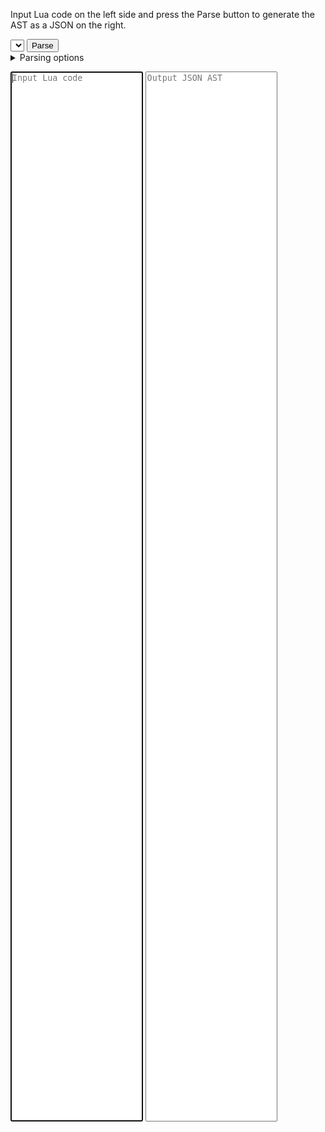 <script src="../pico8parse.js"></script>

Input Lua code on the left side and press the Parse button to generate the AST as a JSON on the right.

<form class="text-center form-inline">
  <select name="version"></select>
  <button onclick="event.preventDefault();parseInput()" class="btn">Parse</button>
  <details>
    <summary>Parsing options</summary>
    <input type="checkbox" id="ignoreStrictP8FileFormat" name="ignoreStrictP8FileFormat" checked>
    <label for="ignoreStrictP8FileFormat">Ignore P8 file format (eg. header)</label>
    &middot;
    <select id="encodingMode" name="encodingMode">
      <option value="pseudo-latin1">pseudo-latin1</option>
      <option value="x-user-defined">x-user-defined</option>
      <option value="none" selected>none (discard)</option>
    </select>
    <label for="encodingMode">Encoding mode</label>
    &middot;
    <input type="checkbox" id="comments" name="comments" checked>
    <label for="comments">Store comments</label>
    &middot;
    <input type="checkbox" id="scope" name="scope" checked>
    <label for="scope">Store scope</label>
    &middot;
    <input type="checkbox" id="locations" name="locations" checked>
    <label for="locations">Store locations</label>
    &middot;
    <input type="checkbox" id="ranges" name="ranges" checked>
    <label for="ranges">Store ranges</label>
  </details>
</form>

<div class="text-center">
  <textarea name="input" class="editor" spellcheck="false" autocomplete="off" placeholder="Input Lua code" autofocus></textarea>
  <textarea name="output" class="editor" spellcheck="false" autocomplete="off" placeholder="Output JSON AST"></textarea>
</div>

<style>
  .editor {
    min-width: 42%;
    max-width: 42%;
    min-height: 120px;
    height: 42vh;
    font-family: monospace;
    resize: none;
    white-space: pre;
    overflow: auto;
  }
  input[type=checkbox] { margin-bottom: revert; }
  /* colors are shamelessly stolen from VSCode's "Light+" and "Dark+" */
  .comment { color: #008000 }
  .punctuation { color: #000000 }
  .function { color: #795E26 }
  .identifier { color: #001080 }
  .constant { color: #0000FF }
  .keyword { color: #AF00DB }
  .number { color: #098658 }
  .string { color: #A31515 }
  .special { color: #267F99 }
  body.dark .comment { color: #6A9955 }
  body.dark .punctuation { color: #D4D4D4 }
  body.dark .function { color: #DCDCAA }
  body.dark .identifier { color: #9CDCFE }
  body.dark .constant { color: #569CD6 }
  body.dark .keyword { color: #C586C0 }
  body.dark .number { color: #B5CEA8 }
  body.dark .string { color: #CE9178 }
  body.dark .special { color: #4EC9B0 }
</style>

<script src="util/cta.js"></script>

<script>
  var ast = {}
    , err = null
    , parseInput = function(directInput, directOptions) {};

  (function() {
    function _get(name) { return document.getElementsByName(name)[0]; }
    var inputEditor = makeColoredTextarea(_get('input'), _makeLexerPico8)
      , outputEditor = makeColoredTextarea(_get('output'), _makeLexerJSON)
      , version = _get('version')
      , ignoreStrictP8FileFormat = _get('ignoreStrictP8FileFormat')
      , encodingMode = _get('encodingMode')
      , comments = _get('comments')
      , scope = _get('scope')
      , locations = _get('locations')
      , ranges = _get('ranges')
      ;

    var lst = []
      , ver, k;
    for (ver in pico8parse.versionFeatures) lst.push(ver); lst.sort();
    for (k = 0, ver = lst[0]; k < lst.length; ver = lst[++k])
      version.add(new Option(ver, ver));
    version.value = lst[lst.length-1]; //pico8parse.defaultOptions.luaVersion;

    version.addEventListener('change', inputEditor.redraw);
    ignoreStrictP8FileFormat.addEventListener('change', function() {
      var ta = inputEditor.textarea
        , m = ta.value.match(/^.*pico-8 cartridge.*\n(.*\n__lua__.*\n)?/);
      if (ignoreStrictP8FileFormat.checked) {
        if (m) ta.setRangeText("", 0, m[0].length);
      } else {
        if (!m) ta.setRangeText("pico-8 cartridge\n\n__lua__\n", 0, 0);
        else if (m[0].indexOf("__lua__") < 0) ta.setRangeText("\n__lua__\n", m[0].length, m[0].length);
      }
      inputEditor.redraw();
    });

    parseInput = function(directInput, directOptions) {
      var input = directInput || inputEditor.textarea.value
        , options = (Object.assign || _assign)({
              luaVersion: version.value
            , ignoreStrictP8FileFormat: ignoreStrictP8FileFormat.checked
            , encodingMode: encodingMode.value
            , comments: comments.checked
            , scope: scope.checked
            , locations: locations.checked
            , ranges: ranges.checked
          }, directOptions);
      try {
        ast = pico8parse.parse(input, options);
        console.log("ast =");
        console.dir(ast);
        outputEditor.textarea.value = JSON.stringify(ast, null, 2);
        outputEditor.redraw();
        return ast;
      } catch (e) {
        err = e;
        console.log("err =");
        console.dir(err);
        outputEditor.textarea.value = JSON.stringify({ index: e.index, column: e.column, line: e.line, message: e.message }, null, 2);
        outputEditor.redraw();
        return null;
      }
    };

    function _assign(dest) {
      var args = slice.call(arguments, 1)
        , src, prop;

      for (var i = 0, length = args.length; i < length; ++i) {
        src = args[i];
        for (prop in src)
          if (Object.prototype.hasOwnProperty.call(src, prop))
            dest[prop] = src[prop];
      }

      return dest;
    }

    function _makeLexerPico8() {
      var firstLine = true
        , pico8Mode = version.value.startsWith("PICO-8")
        , expectsHeader = !ignoreStrictP8FileFormat.checked;
      return function(stream) {
        if (pico8Mode && firstLine && expectsHeader && stream.next(/^.*pico-8 cartridge.*/)) {
          firstLine = false;
          return 'keyword';
        }
        stream.skip(/^\s*/);
        if (stream.next(/^(0[bx])?[0-9]+(.[0-9]*)?/)) return 'number';
        if (stream.next(/^(0[bx])?.[0-9]+/)) return 'number';
        if (stream.next(/^(['"])(?:\\\1|.)*?\1/)) return 'string';
        if (stream.next(/^\[(=*)\[(.|\n)*?]\1]/)) return 'string';
        if (stream.next(/^--\[\[(.|\n)*?]]/)) return 'comment';
        if (stream.next(/^--.*/)) return 'comment';
        if (pico8Mode && stream.next(/^\/\/.*/)) return 'comment';
        if (!pico8Mode && stream.next(/^--\[(=*)\[(.|\n)*?]\1]/)) return 'comment';
        if (stream.next(/^\b(and|or|not)\b/)) return 'operator';
        if (stream.next(/^\b(false|nil|true|\.\.\.)\b/)) return 'constant';
        if (stream.next(/^\b(break|do|else|elseif|end|for|function|goto|if|in|local|repeat|return|then|until|while)\b/)) return 'keyword';
        if (stream.next(/^\b(_draw|_init|_update|_update60|abs|add|all|assert|atan2|band|bnot|bor|btn|btnp|bxor|camera|cartdata|cd|ceil|chr|circ|circfill|clip|cls|cocreate|color|coresume|cos|costatus|count|cstore|cursor|del|deli|dget|dir|dset|exit|export|extcmd|fget|fillp|flip|flr|folder|foreach|fset|getmetatable|help|holdframe|import|info|install_demos|install_games|keyconfig|line|load|ls|map|mapdraw|max|memcpy|memset|menuitem|mget|mid|min|mkdir|mset|music|ord|oval|ovalfill|pack|pairs|pal|palt|peek|pget|poke|print|printh|pset|rawequal|rawget|rawlen|rawset|reboot|rect|rectfill|reload|resume|rnd|run|save|select|setmetatable|sfx|sget|sgn|shl|shr|shutdown|sin|split|splore|spr|sqrt|srand|sset|sspr|stat|stop|sub|time|tline|tonum|tostr|trace|type|unpack|yield)\b/)) return 'special';
        if (stream.next("?")) return 'special';
        if (pico8Mode && stream.next(/^__(lua|gfx|gff|label|map|sfx|music)__/)) return 'keyword';
        if (stream.next(/^[A-Z_a-z\u0080-\uffff][0-9A-Z_a-z\u0080-\uffff]*/)) return stream.peek(/^\s*\(/) ? 'function' : 'identifier';
        if (stream.next(/^[-+*/\\^|&#~=:.;,@$%<>()[\]{}]/)) return 'punctuation';
        //if (stream.skip(/^./)) return true;
      };
    }

    function _makeLexerJSON() {
      var shouldBeValue = true
        , isWithinObject = [];
      return function(stream) {
        stream.skip(/^\s*/);
        if (stream.next("[")) {
          isWithinObject.push(false);
          return 'punctuation';
        }
        if (stream.next("]")) {
          isWithinObject.pop();
          return 'punctuation';
        }
        if (stream.next("{")) {
          isWithinObject.push(true);
          shouldBeValue = false;
          return 'punctuation';
        }
        if (stream.next("}")) {
          isWithinObject.pop();
          return 'punctuation';
        }
        if (stream.next(",")) {
          shouldBeValue = !isWithinObject[isWithinObject.length-1];
          return 'punctuation';
        }
        if (stream.next(":")) {
          shouldBeValue = true;
          return 'punctuation';
        }
        if (stream.next(/^(true|false|null)/)) return 'constant';
        if (stream.next(/^-?[0-9]+/)) return 'number';
        if (stream.next(/^"(?:\\"|.)*?"/)) return shouldBeValue ? 'string' : 'identifier';
      };
    }
  })();
</script>
